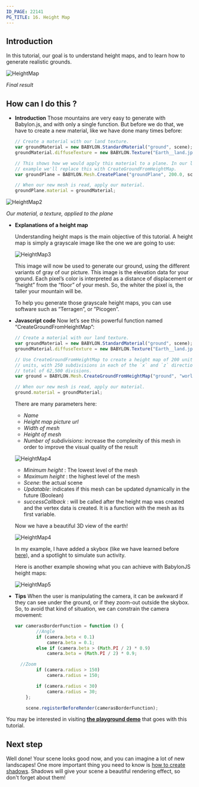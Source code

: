 ```yaml
---
ID_PAGE: 22141
PG_TITLE: 16. Height Map
---
```

## Introduction

In this tutorial, our goal is to understand height maps, and to learn how to generate realistic grounds.

![HeightMap](/img/how_to/HeightMap/14.png)

_Final result_

## How can I do this ?

* **Introduction**
  Those mountains are very easy to generate with Babylon.js, and with only a single function. But before we do that, we have to create a new material, like we have done many times before:

  ```javascript
  // Create a material with our land texture.
  var groundMaterial = new BABYLON.StandardMaterial("ground", scene);
  groundMaterial.diffuseTexture = new BABYLON.Texture("Earth__land.jpg", scene);

  // This shows how we would apply this material to a plane. In our later
  // example we'll replace this with CreateGroundFromHeightMap.
  var groundPlane = BABYLON.Mesh.CreatePlane("groundPlane", 200.0, scene);

  // When our new mesh is read, apply our material.
  groundPlane.material = groundMaterial;
  ```

![HeightMap2](/img/how_to/HeightMap/14-1.png)

_Our material, a texture, applied to the plane_

* **Explanations of a height map**

  Understanding height maps is the main objective of this tutorial. A height map is simply a grayscale image like the one we are going to use:

  ![HeightMap3](/img/how_to/HeightMap/worldHeightMap.jpg)

  This image will now be used to generate our ground, using the different variants of gray of our picture. This image is the elevation data for your ground. Each pixel’s color is interpreted as a distance of displacement or “height” from the “floor” of your mesh. So, the whiter the pixel is, the taller your mountain will be.

  To help you generate those grayscale height maps, you can use software such as “Terragen”, or ”Picogen”.

* **Javascript code**
  Now let’s see this powerful function named “CreateGroundFromHeightMap”:
  ```javascript
  // Create a material with our land texture.
  var groundMaterial = new BABYLON.StandardMaterial("ground", scene);
  groundMaterial.diffuseTexture = new BABYLON.Texture("Earth__land.jpg", scene);

  // Use CreateGroundFromHeightMap to create a height map of 200 units by 200
  // units, with 250 subdivisions in each of the `x` and `z` directions, for a
  // total of 62,500 divisions.
  var ground = BABYLON.Mesh.CreateGroundFromHeightMap("ground", "worldHeightMap.jpg", 200, 200, 250, 0, 10, scene, false, successCallback);

  // When our new mesh is read, apply our material.
  ground.material = groundMaterial;
  ```
  
  There are many parameters here:
  * _Name_
  * _Height map picture url_
  * _Width of mesh_
  * _Height of mesh_
  * _Number of subdivisions_: increase the complexity of this mesh in order to improve the visual quality of the result

  ![HeightMap4](/img/how_to/HeightMap/14-2.png)

  * _Minimum height_ : The lowest level of the mesh
  * _Maximum height_ : the highest level of the mesh
  * _Scene_: the actual scene
  * _Updatable_: indicates if this mesh can be updated dynamically in the future (Boolean)
  * _successCallback_ : will be called after the height map was created and the vertex data is created. It is a function with the mesh as its first variable.

  Now we have a beautiful 3D view of the earth!

  ![HeightMap4](/img/how_to/HeightMap/14-3.png)

  In my example, I have added a skybox (like we have learned before [here](/How_To/Environment)), and a spotlight to simulate sun activity.

  Here is another example showing what you can achieve with BabylonJS height maps:

  ![HeightMap5](/img/how_to/HeightMap/14-4.png)

* **Tips**
  When the user is manipulating the camera, it can be awkward if they can see under the ground, or if they zoom-out outside the skybox. So, to avoid that kind of situation, we can constrain the camera movement:

  ```javascript
  var camerasBorderFunction = function () {
          //Angle
          if (camera.beta < 0.1)
              camera.beta = 0.1;
          else if (camera.beta > (Math.PI / 2) * 0.9)
              camera.beta = (Math.PI / 2) * 0.9;

    //Zoom
          if (camera.radius > 150)
              camera.radius = 150;

          if (camera.radius < 30)
              camera.radius = 30;
      };

      scene.registerBeforeRender(camerasBorderFunction);
  ```

You may be interested in visiting [**the playground demo**]( https://www.babylonjs-playground.com/?14) that goes with this tutorial.

## Next step
Well done! Your scene looks good now, and you can imagine a lot of new landscapes! One more important thing you need to know is [how to create shadows](/babylon101/Shadows). Shadows will give your scene a beautiful rendering effect, so don't forget about them!
